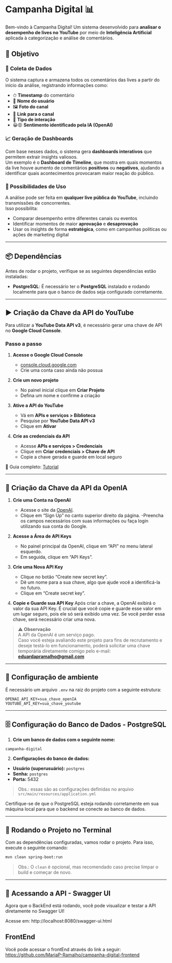 # Campanha Digital 📊 

Bem-vindo à Campanha Digital!
Um sistema desenvolvido para **analisar o desempenho de lives no YouTube** por meio de **Inteligência Artificial** aplicada à categorização e análise de comentários. 

## 🎯 **Objetivo**

### 🔎 **Coleta de Dados** 
O sistema captura e armazena todos os comentários das lives a partir do início da análise, registrando informações como:  
- ⏱ **Timestamp** do comentário  
- 👤 **Nome do usuário**  
- 🖼 **Foto do canal**  
- 🔗 **Link para o canal**  
- 💬 **Tipo de interação**  
- 😀😡 **Sentimento identificado pela IA (OpenAI)**  

### 📈 Geração de Dashboards  
Com base nesses dados, o sistema gera **dashboards interativos** que permitem extrair insights valiosos.  
Um exemplo é o **Dashboard de Timeline**, que mostra em quais momentos da live houve aumento de comentários **positivos** ou **negativos**, ajudando a identificar quais acontecimentos provocaram maior reação do público.  

### 🧮 Possibilidades de Uso  
A análise pode ser feita em **qualquer live pública do YouTube**, incluindo transmissões de concorrentes.  
Isso possibilita:  
- Comparar desempenho entre diferentes canais ou eventos  
- Identificar momentos de maior **aprovação** e **desaprovação**  
- Usar os insights de forma **estratégica**, como em campanhas políticas ou ações de marketing digital  


---

## 📦 **Dependências**

Antes de rodar o projeto, verifique se as seguintes dependências estão instaladas:

- **PostgreSQL**: É necessário ter o **PostgreSQL** instalado e rodando localmente para que o banco de dados seja configurado corretamente.

---

## ▶️ Criação da Chave da API do YouTube

Para utilizar a **YouTube Data API v3**, é necessário gerar uma chave de API no **Google Cloud Console**.

### Passo a passo

1. **Acesse o Google Cloud Console**  
   - [console.cloud.google.com](https://console.cloud.google.com/)  
   - Crie uma conta caso ainda não possua

2. **Crie um novo projeto**  
   - No painel inicial clique em **Criar Projeto**  
   - Defina um nome e confirme a criação

3. **Ative a API do YouTube**  
   - Vá em **APIs e serviços > Biblioteca**  
   - Pesquise por **YouTube Data API v3**  
   - Clique em **Ativar**

4. **Crie as credenciais da API**  
   - Acesse **APIs e serviços > Credenciais**  
   - Clique em **Criar credenciais > Chave de API**  
   - Copie a chave gerada e guarde em local seguro

🔗 Guia completo: [Tutorial](https://suporte.presence.com.br/portal/pt/kb/articles/criando-uma-chave-para-a-api-de-dados-do-youtube)

--- 

## 🤖 Criação da Chave da API da OpenIA

1. **Crie uma Conta na OpenAI**
   - Acesse o site da [OpenAI](https://openai.com/pt-BR/).
   - Clique em “Sign Up” no canto superior direito da página.
   -Preencha os campos necessários com suas informações ou faça login utilizando sua conta do Google.

3. **Acesse a Área de API Keys**
   - No painel principal da OpenAI, clique em “API” no menu lateral esquerdo.
   - Em seguida, clique em “API Keys”.
  
3. **Crie uma Nova API Key**
   - Clique no botão “Create new secret key”.
   - Dê um nome para a sua chave, algo que ajude você a identificá-la no futuro.
   - Clique em “Create secret key”.
  
4. **Copie e Guarde sua API Key**
Após criar a chave, a OpenAI exibirá o valor da sua API Key. É crucial que você copie e guarde esse valor em um lugar seguro, pois ele só será exibido uma vez. Se você perder essa chave, será necessário criar uma nova.

> ⚠️ **Observação**  
> A API da OpenAI é um serviço pago.  
> Caso você esteja avaliando este projeto para fins de recrutamento e deseje testá-lo em funcionamento, poderá solicitar uma chave temporária diretamente comigo pelo e-mail: **eduardapramalho@gmail.com**

---

## 📁 Configuração de ambiente

É necessário um arquivo `.env` na raiz do projeto com a seguinte estrutura: 

```declarative
OPENAI_API_KEY=sua_chave_openIA
YOUTUBE_API_KEY=sua_chave_youtube
```

---

## 🗄️ **Configuração do Banco de Dados - PostgreSQL**

1. **Crie um banco de dados com o seguinte nome:**

```bash
campanha-digital
```

2. **Configurações do banco de dados:**

- **Usuário (superusuário):** `postgres`
- **Senha:** `postgres`
- **Porta:** 5432

> Obs.: essas são as configurações definidas no arquivo `src/main/resources/application.yml`

Certifique-se de que o PostgreSQL esteja rodando corretamente em sua máquina local para que o backend se conecte ao banco de dados.

---

## 🚀 **Rodando o Projeto no Terminal**

Com as dependências configuradas, vamos rodar o projeto. Para isso, execute o seguinte comando:

```bash
mvn clean spring-boot:run
```

> Obs.: O `clean` é opcional, mas recomendado caso precise limpar o build e começar de novo.

---

## 🔧 Acessando a API - Swagger UI
Agora que o BackEnd está rodando, você pode visualizar e testar a API diretamente no Swagger UI!

Acesse em:
http://localhost:8080/swagger-ui.html

## FrontEnd
Você pode acessar o frontEnd através do link a seguir: https://github.com/MariaP-Ramalho/campanha-digital-frontend
